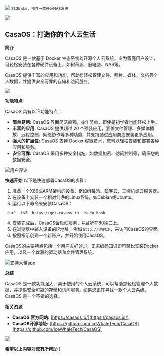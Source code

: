 <img src="/assets/image/240408-casaos-1.png" style="max-width: 70%; height: auto;">
<small>21.3k star，推荐一款开源NAS系统</small>


![](/assets/image/240408-casaos-1.png)

## CasaOS：打造你的个人云生活

**简介**

CasaOS 是一款基于 Docker 生态系统的开源个人云系统，专为家庭用户设计，可轻松安装在各种硬件设备上，如树莓派、旧电脑、NAS等。

CasaOS 提供丰富的应用和功能，帮助您轻松管理文件、照片、媒体、文档等个人数据，并提供安全可靠的存储和访问服务。

![](/assets/image/240408-casaos-2.png)


**功能特点**

CasaOS 具有以下功能特点：

* **简单易用:** CasaOS 界面简洁直观，操作简单，即使是初学者也能轻松上手。
* **丰富的应用:** CasaOS 提供超过 20 个预装应用，涵盖文件管理、多媒体播放、远程控制、网络协作等多种功能，并支持通过应用商店安装更多应用。
* **强大的扩展性:** CasaOS 支持 Docker 容器技术，您可以轻松安装和部署各种应用和服务。
* **安全可靠:** CasaOS 采用多种安全措施，如数据加密、访问控制等，确保您的数据安全。

![用户评论](/assets/image/240408-casaos-3.png)


**快速开始**
以下是快速部署CasaOS的步骤：

1. 准备一个X86或ARM架构的设备，例如树莓派、玩客云、工控机或云服务器。
2. 在设备上安装一个相对纯净的Linux系统，如Debian或Ubuntu。
3. 运行以下命令来安装CasaOS：
  ```
   curl -fsSL https://get.casaos.io | sudo bash
  ```
4. 安装完成后，CasaOS会启动服务，并监听在80端口上。
5. 在浏览器中输入设备的IP地址，例如 `http://你的IP`，来访问CasaOS的界面。
6. 按照指示创建一个新账户，并开始使用CasaOS。

CasaOS的主要特点包括一个用户友好的UI，无需编码知识即可轻松安装Docker应用，以及一个优雅的驱动器和文件管理系统。

![支持大量app](/assets/image/240408-casaos-4.png)


**总结**

CasaOS 是一款功能强大、易于使用的个人云系统，可以帮助您轻松管理个人数据，并提供安全可靠的存储和访问服务。如果您正在寻找一款个人云系统，CasaOS 是一个不错的选择。

**相关资源**

* **CasaOS 官方网站:** [https://casaos.io/](https://casaos.io/)
* **CasaOS开源地址:** [https://github.com/IceWhaleTech/CasaOS](https://github.com/IceWhaleTech/CasaOS)


![](/assets/image/240408-casaos-5.png)


**希望以上内容对您有所帮助！**
